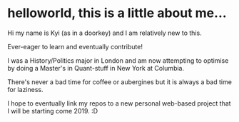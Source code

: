 # helloworld, this is a little about me...

Hi my name is Kyi (as in a doorkey) and I am relatively new to this. 

Ever-eager to learn and eventually contribute! 

I was a History/Politics major in London and am now attempting to optimise by doing a Master's in Quant-stuff in New York at Columbia. 

There's never a bad time for coffee or aubergines but it is always a bad time for laziness.  

I hope to eventually link my repos to a new personal web-based project that I will be starting come 2019. :D
